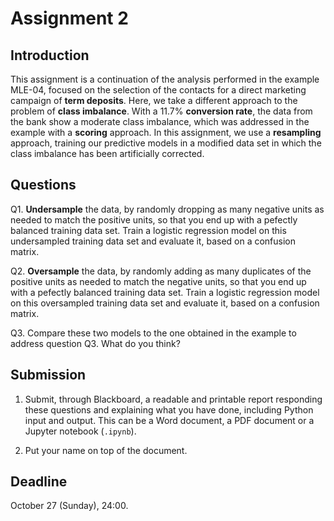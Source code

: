 # Assignment 2

## Introduction

This assignment is a continuation of the analysis performed in the example MLE-04, focused on the selection of the contacts for a direct marketing campaign of **term deposits**. Here, we take a different approach to the problem of **class imbalance**. With a 11.7% **conversion rate**, the data from the bank show a moderate class imbalance, which was addressed in the example with a **scoring** approach. In this assignment, we use a **resampling** approach, training our predictive models in a modified data set in which the class imbalance has been artificially corrected.

## Questions

Q1. **Undersample** the data, by randomly dropping as many negative units as needed to match the positive units, so that you end up with a pefectly balanced training data set. Train a logistic regression model on this undersampled training data set and evaluate it, based on a confusion matrix. 

Q2. **Oversample** the data, by randomly adding as many duplicates of the positive units as needed to match the negative units, so that you end up with a pefectly balanced training data set. Train a logistic regression model on this oversampled training data set and evaluate it, based on a confusion matrix.

Q3. Compare these two models to the one obtained in the example to address question Q3. What do you think?

## Submission

1. Submit, through Blackboard, a readable and printable report responding these questions and explaining what you have done, including Python input and output. This can be a Word document, a PDF document or a Jupyter notebook (`.ipynb`).

2. Put your name on top of the document.

## Deadline

October 27 (Sunday), 24:00.
